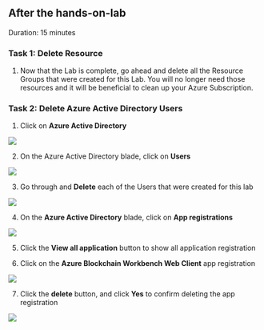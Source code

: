 ## After the hands-on-lab
Duration: 15 minutes

### Task 1: Delete Resource
1. Now that the Lab is complete, go ahead and delete all the Resource Groups that were created for this Lab. You will no longer need those resources and it will be beneficial to clean up your Azure Subscription.

### Task 2: Delete Azure Active Directory Users
1. Click on **Azure Active Directory**

![](https://github.com/ceteongvanness/eventdemo/blob/master/Azure%20Blockchain%20Workshop/Image/G1.png)

2. On the Azure Active Directory blade, click on **Users**

![](https://github.com/ceteongvanness/eventdemo/blob/master/Azure%20Blockchain%20Workshop/Image/G2.png)

3. Go through and **Delete** each of the Users that were created for this lab

![](https://github.com/ceteongvanness/eventdemo/blob/master/Azure%20Blockchain%20Workshop/Image/G3.png)

4. On the **Azure Active Directory** blade, click on **App registrations**

![](https://github.com/ceteongvanness/eventdemo/blob/master/Azure%20Blockchain%20Workshop/Image/G4.png)

5. Click the **View all application** button to show all application registration

6. Click on the **Azure Blockchain Workbench Web Client** app registration

![](https://github.com/ceteongvanness/eventdemo/blob/master/Azure%20Blockchain%20Workshop/Image/G5.png)

7. Click the **delete** button, and click **Yes** to confirm deleting the app registration

![](https://github.com/ceteongvanness/eventdemo/blob/master/Azure%20Blockchain%20Workshop/Image/G6.png)














    












